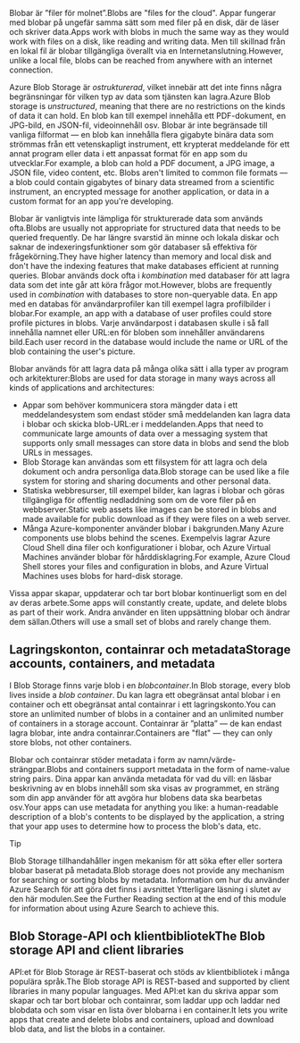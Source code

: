 <span data-ttu-id="55e2e-101">Blobar är ”filer för molnet”.</span><span class="sxs-lookup"><span data-stu-id="55e2e-101">Blobs are "files for the cloud".</span></span> <span data-ttu-id="55e2e-102">Appar fungerar med blobar på ungefär samma sätt som med filer på en disk, där de läser och skriver data.</span><span class="sxs-lookup"><span data-stu-id="55e2e-102">Apps work with blobs in much the same way as they would work with files on a disk, like reading and writing data.</span></span> <span data-ttu-id="55e2e-103">Men till skillnad från en lokal fil är blobar tillgängliga överallt via en Internetanslutning.</span><span class="sxs-lookup"><span data-stu-id="55e2e-103">However, unlike a local file, blobs can be reached from anywhere with an internet connection.</span></span>

<span data-ttu-id="55e2e-104">Azure Blob Storage är *ostrukturerad*, vilket innebär att det inte finns några begränsningar för vilken typ av data som tjänsten kan lagra.</span><span class="sxs-lookup"><span data-stu-id="55e2e-104">Azure Blob storage is *unstructured*, meaning that there are no restrictions on the kinds of data it can hold.</span></span> <span data-ttu-id="55e2e-105">En blob kan till exempel innehålla ett PDF-dokument, en JPG-bild, en JSON-fil, videoinnehåll osv. Blobar är inte begränsade till vanliga filformat &mdash; en blob kan innehålla flera gigabyte binära data som strömmas från ett vetenskapligt instrument, ett krypterat meddelande för ett annat program eller data i ett anpassat format för en app som du utvecklar.</span><span class="sxs-lookup"><span data-stu-id="55e2e-105">For example, a blob can hold a PDF document, a JPG image, a JSON file, video content, etc. Blobs aren't limited to common file formats &mdash; a blob could contain gigabytes of binary data streamed from a scientific instrument, an encrypted message for another application, or data in a custom format for an app you're developing.</span></span>

<span data-ttu-id="55e2e-106">Blobar är vanligtvis inte lämpliga för strukturerade data som används ofta.</span><span class="sxs-lookup"><span data-stu-id="55e2e-106">Blobs are usually not appropriate for structured data that needs to be queried frequently.</span></span> <span data-ttu-id="55e2e-107">De har längre svarstid än minne och lokala diskar och saknar de indexeringsfunktioner som gör databaser så effektiva för frågekörning.</span><span class="sxs-lookup"><span data-stu-id="55e2e-107">They have higher latency than memory and local disk and don't have the indexing features that make databases efficient at running queries.</span></span> <span data-ttu-id="55e2e-108">Blobar används dock ofta i *kombination* med databaser för att lagra data som det inte går att köra frågor mot.</span><span class="sxs-lookup"><span data-stu-id="55e2e-108">However, blobs are frequently used in *combination* with databases to store non-queryable data.</span></span> <span data-ttu-id="55e2e-109">En app med en databas för användarprofiler kan till exempel lagra profilbilder i blobar.</span><span class="sxs-lookup"><span data-stu-id="55e2e-109">For example, an app with a database of user profiles could store profile pictures in blobs.</span></span> <span data-ttu-id="55e2e-110">Varje användarpost i databasen skulle i så fall innehålla namnet eller URL:en för bloben som innehåller användarens bild.</span><span class="sxs-lookup"><span data-stu-id="55e2e-110">Each user record in the database would include the name or URL of the blob containing the user's picture.</span></span>

<span data-ttu-id="55e2e-111">Blobar används för att lagra data på många olika sätt i alla typer av program och arkitekturer:</span><span class="sxs-lookup"><span data-stu-id="55e2e-111">Blobs are used for data storage in many ways across all kinds of applications and architectures:</span></span>

- <span data-ttu-id="55e2e-112">Appar som behöver kommunicera stora mängder data i ett meddelandesystem som endast stöder små meddelanden kan lagra data i blobar och skicka blob-URL:er i meddelanden.</span><span class="sxs-lookup"><span data-stu-id="55e2e-112">Apps that need to communicate large amounts of data over a messaging system that supports only small messages can store data in blobs and send the blob URLs in messages.</span></span>
- <span data-ttu-id="55e2e-113">Blob Storage kan användas som ett filsystem för att lagra och dela dokument och andra personliga data.</span><span class="sxs-lookup"><span data-stu-id="55e2e-113">Blob storage can be used like a file system for storing and sharing documents and other personal data.</span></span>
- <span data-ttu-id="55e2e-114">Statiska webbresurser, till exempel bilder, kan lagras i blobar och göras tillgängliga för offentlig nedladdning som om de vore filer på en webbserver.</span><span class="sxs-lookup"><span data-stu-id="55e2e-114">Static web assets like images can be stored in blobs and made available for public download as if they were files on a web server.</span></span>
- <span data-ttu-id="55e2e-115">Många Azure-komponenter använder blobar i bakgrunden.</span><span class="sxs-lookup"><span data-stu-id="55e2e-115">Many Azure components use blobs behind the scenes.</span></span> <span data-ttu-id="55e2e-116">Exempelvis lagrar Azure Cloud Shell dina filer och konfigurationer i blobar, och Azure Virtual Machines använder blobar för hårddisklagring.</span><span class="sxs-lookup"><span data-stu-id="55e2e-116">For example, Azure Cloud Shell stores your files and configuration in blobs, and Azure Virtual Machines uses blobs for hard-disk storage.</span></span>

<span data-ttu-id="55e2e-117">Vissa appar skapar, uppdaterar och tar bort blobar kontinuerligt som en del av deras arbete.</span><span class="sxs-lookup"><span data-stu-id="55e2e-117">Some apps will constantly create, update, and delete blobs as part of their work.</span></span> <span data-ttu-id="55e2e-118">Andra använder en liten uppsättning blobar och ändrar dem sällan.</span><span class="sxs-lookup"><span data-stu-id="55e2e-118">Others will use a small set of blobs and rarely change them.</span></span>

## <a name="storage-accounts-containers-and-metadata"></a><span data-ttu-id="55e2e-119">Lagringskonton, containrar och metadata</span><span class="sxs-lookup"><span data-stu-id="55e2e-119">Storage accounts, containers, and metadata</span></span>

<span data-ttu-id="55e2e-120">I Blob Storage finns varje blob i en *blobcontainer*.</span><span class="sxs-lookup"><span data-stu-id="55e2e-120">In Blob storage, every blob lives inside a *blob container*.</span></span> <span data-ttu-id="55e2e-121">Du kan lagra ett obegränsat antal blobar i en container och ett obegränsat antal containrar i ett lagringskonto.</span><span class="sxs-lookup"><span data-stu-id="55e2e-121">You can store an unlimited number of blobs in a container and an unlimited number of containers in a storage account.</span></span> <span data-ttu-id="55e2e-122">Containrar är ”platta” &mdash; de kan endast lagra blobar, inte andra containrar.</span><span class="sxs-lookup"><span data-stu-id="55e2e-122">Containers are "flat" &mdash; they can only store blobs, not other containers.</span></span>

<span data-ttu-id="55e2e-123">Blobar och containrar stöder metadata i form av namn/värde-strängpar.</span><span class="sxs-lookup"><span data-stu-id="55e2e-123">Blobs and containers support metadata in the form of name-value string pairs.</span></span> <span data-ttu-id="55e2e-124">Dina appar kan använda metadata för vad du vill: en läsbar beskrivning av en blobs innehåll som ska visas av programmet, en sträng som din app använder för att avgöra hur blobens data ska bearbetas osv.</span><span class="sxs-lookup"><span data-stu-id="55e2e-124">Your apps can use metadata for anything you like: a human-readable description of a blob's contents to be displayed by the application, a string that your app uses to determine how to process the blob's data, etc.</span></span>

> [!TIP]
> <span data-ttu-id="55e2e-125">Blob Storage tillhandahåller ingen mekanism för att söka efter eller sortera blobar baserat på metadata.</span><span class="sxs-lookup"><span data-stu-id="55e2e-125">Blob storage does not provide any mechanism for searching or sorting blobs by metadata.</span></span> <span data-ttu-id="55e2e-126">Information om hur du använder Azure Search för att göra det finns i avsnittet Ytterligare läsning i slutet av den här modulen.</span><span class="sxs-lookup"><span data-stu-id="55e2e-126">See the Further Reading section at the end of this module for information about using Azure Search to achieve this.</span></span>

## <a name="the-blob-storage-api-and-client-libraries"></a><span data-ttu-id="55e2e-127">Blob Storage-API och klientbibliotek</span><span class="sxs-lookup"><span data-stu-id="55e2e-127">The Blob storage API and client libraries</span></span>

<span data-ttu-id="55e2e-128">API:et för Blob Storage är REST-baserat och stöds av klientbibliotek i många populära språk.</span><span class="sxs-lookup"><span data-stu-id="55e2e-128">The Blob storage API is REST-based and supported by client libraries in many popular languages.</span></span> <span data-ttu-id="55e2e-129">Med API:et kan du skriva appar som skapar och tar bort blobar och containrar, som laddar upp och laddar ned blobdata och som visar en lista över blobarna i en container.</span><span class="sxs-lookup"><span data-stu-id="55e2e-129">It lets you write apps that create and delete blobs and containers, upload and download blob data, and list the blobs in a container.</span></span>
